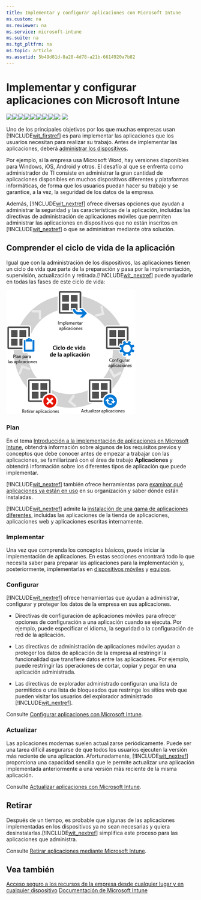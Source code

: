 ```yaml
---
title: Implementar y configurar aplicaciones con Microsoft Intune
ms.custom: na
ms.reviewer: na
ms.service: microsoft-intune
ms.suite: na
ms.tgt_pltfrm: na
ms.topic: article
ms.assetid: 5b49d81d-8a28-4d78-a21b-6614920a7b82
---
```

# Implementar y configurar aplicaciones con Microsoft Intune
[![](../Image/Nav-Icons/WIT_Tile_W_Overview.png)](https://technet.microsoft.com/library/dn646960.aspx/?WT.mc_id=IntuneOverview20150801)[![](../Image/Nav-Icons/WIT_Tile_W_GetStarted.png)](https://technet.microsoft.com/library/dn646953.aspx/?WT.mc_id=IntuneGS20150801)[![](../Image/Nav-Icons/WIT_Tile_W_EnrollDevices.png)](https://technet.microsoft.com/library/dn646962.aspx/?WT.mc_id=IntuneEnroll20150801)[![](../Image/Nav-Icons/WIT_Tile_W_ManageDevices.png)](https://technet.microsoft.com/library/mt313202.aspx/?WT.mc_id=IntuneConfig20150801)![](../Image/Nav-Icons/WIT_Tile_W_ManageAppsHighlight.png)[![](../Image/Nav-Icons/WIT_Tile_W_ProtectResources.png)](https://technet.microsoft.com/library/mt313203.aspx/?WT.mc_id=IntuneProtect20150801)[![](../Image/Nav-Icons/WIT_Tile_W_RetireData.png)](https://technet.microsoft.com/library/mt313204.aspx/?WT.mc_id=IntuneRetire20150801)[![](../Image/Nav-Icons/WIT_Tile_W_TechnicalReference.png)](https://technet.microsoft.com/library/mt282239.aspx/?WT.mc_id=IntuneTR20150801)[![](../Image/Nav-Icons/WIT_Tile_W_Troubleshooting.png)](https://technet.microsoft.com/library/mt345521.aspx)
![](../Image/Nav-Icons/WIT_Banner_ManageApps.png)

Uno de los principales objetivos por los que muchas empresas usan [!INCLUDE[wit_firstref](../Token/wit_firstref_md.md)] es para implementar las aplicaciones que los usuarios necesitan para realizar su trabajo. Antes de implementar las aplicaciones, deberá [administrar los dispositivos](https://technet.microsoft.com/library/dn646962.aspx).

Por ejemplo, si la empresa usa Microsoft Word, hay versiones disponibles para Windows, iOS, Android y otros. El desafío al que se enfrenta como administrador de TI consiste en administrar la gran cantidad de aplicaciones disponibles en muchos dispositivos diferentes y plataformas informáticas, de forma que los usuarios puedan hacer su trabajo y se garantice, a la vez, la seguridad de los datos de la empresa.

Además, [!INCLUDE[wit_nextref](../Token/wit_nextref_md.md)] ofrece diversas opciones que ayudan a administrar la seguridad y las características de la aplicación, incluidas las directivas de administración de aplicaciones móviles que permiten administrar las aplicaciones en dispositivos que no están inscritos en [!INCLUDE[wit_nextref](../Token/wit_nextref_md.md)] o que se administran mediante otra solución.

## Comprender el ciclo de vida de la aplicación
Igual que con la administración de los dispositivos, las aplicaciones tienen un ciclo de vida que parte de la preparación y pasa por la implementación, supervisión, actualización y retirada.[!INCLUDE[wit_nextref](../Token/wit_nextref_md.md)] puede ayudarle en todas las fases de este ciclo de vida:

![](../Image/App-Lifecycle.png)

### Plan
En el tema [Introducción a la implementación de aplicaciones en Microsoft Intune](../Topic/Plan-for-app-deployment-in-Microsoft-Intune.md), obtendrá información sobre algunos de los requisitos previos y conceptos que debe conocer antes de empezar a trabajar con las aplicaciones, se familiarizará con el área de trabajo **Aplicaciones** y obtendrá información sobre los diferentes tipos de aplicación que puede implementar.

[!INCLUDE[wit_nextref](../Token/wit_nextref_md.md)] también ofrece herramientas para [examinar qué aplicaciones ya están en uso](https://technet.microsoft.com/en-us/library/jj733634.aspx) en su organización y saber dónde están instaladas.

[!INCLUDE[wit_nextref](../Token/wit_nextref_md.md)] admite la [instalación de una gama de aplicaciones diferentes](https://technet.microsoft.com/en-us/library/dn646955.aspx), incluidas las aplicaciones de la tienda de aplicaciones, aplicaciones web y aplicaciones escritas internamente.

### Implementar
Una vez que comprenda los conceptos básicos, puede iniciar la implementación de aplicaciones. En estas secciones encontrará todo lo que necesita saber para preparar las aplicaciones para la implementación y, posteriormente, implementarlas en [dispositivos móviles](https://technet.microsoft.com/library/dn646972.aspx) y [equipos](https://technet.microsoft.com/library/dn646961.aspx).

### Configurar
[!INCLUDE[wit_nextref](../Token/wit_nextref_md.md)] ofrece herramientas que ayudan a administrar, configurar y proteger los datos de la empresa en sus aplicaciones.

-   Directivas de configuración de aplicaciones móviles para ofrecer opciones de configuración a una aplicación cuando se ejecuta. Por ejemplo, puede especificar el idioma, la seguridad o la configuración de red de la aplicación.

-   Las directivas de administración de aplicaciones móviles ayudan a proteger los datos de aplicación de la empresa al restringir la funcionalidad que transfiere datos entre las aplicaciones. Por ejemplo, puede restringir las operaciones de cortar, copiar y pegar en una aplicación administrada.

-   Las directivas de explorador administrado configuran una lista de permitidos o una lista de bloqueados que restringe los sitios web que pueden visitar los usuarios del explorador administrado [!INCLUDE[wit_nextref](../Token/wit_nextref_md.md)].

Consulte [Configurar aplicaciones con Microsoft Intune](../Topic/Configure-apps-with-Microsoft-Intune.md).

### Actualizar
Las aplicaciones modernas suelen actualizarse periódicamente. Puede ser una tarea difícil asegurarse de que todos los usuarios ejecuten la versión más reciente de una aplicación. Afortunadamente, [!INCLUDE[wit_nextref](../Token/wit_nextref_md.md)] proporciona una capacidad sencilla que le permite actualizar una aplicación implementada anteriormente a una versión más reciente de la misma aplicación.

Consulte [Actualizar aplicaciones con Microsoft Intune](../Topic/Update-apps-using-Microsoft-Intune.md).

## Retirar
Después de un tiempo, es probable que algunas de las aplicaciones implementadas en los dispositivos ya no sean necesarias y quiera desinstalarlas.[!INCLUDE[wit_nextref](../Token/wit_nextref_md.md)] simplifica este proceso para las aplicaciones que administra.

Consulte [Retirar aplicaciones mediante Microsoft Intune](../Topic/Retire-apps-using-Microsoft-Intune.md).

## Vea también
[Acceso seguro a los recursos de la empresa desde cualquier lugar y en cualquier dispositivo](https://technet.microsoft.com/en-us/library/dn550982.aspx)
[Documentación de Microsoft Intune](../Topic/Documentation-for-Microsoft-Intune.md)

